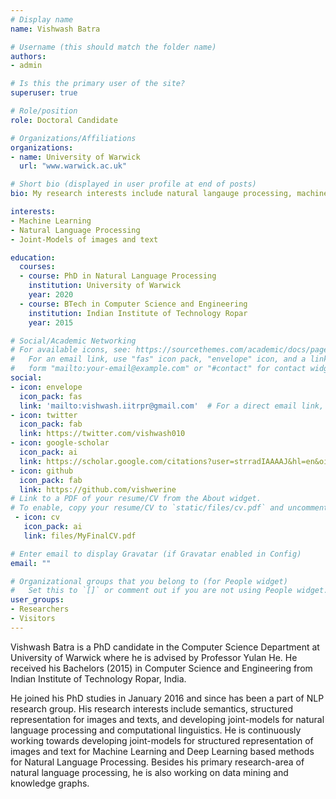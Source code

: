 ```yaml
---
# Display name
name: Vishwash Batra

# Username (this should match the folder name)
authors:
- admin

# Is this the primary user of the site?
superuser: true

# Role/position
role: Doctoral Candidate

# Organizations/Affiliations
organizations:
- name: University of Warwick
  url: "www.warwick.ac.uk"

# Short bio (displayed in user profile at end of posts)
bio: My research interests include natural langauge processing, machine learning and semantic modeling.

interests:
- Machine Learning
- Natural Language Processing
- Joint-Models of images and text

education:
  courses:
  - course: PhD in Natural Language Processing
    institution: University of Warwick
    year: 2020
  - course: BTech in Computer Science and Engineering
    institution: Indian Institute of Technology Ropar
    year: 2015

# Social/Academic Networking
# For available icons, see: https://sourcethemes.com/academic/docs/page-builder/#icons
#   For an email link, use "fas" icon pack, "envelope" icon, and a link in the
#   form "mailto:your-email@example.com" or "#contact" for contact widget.
social:
- icon: envelope
  icon_pack: fas
  link: 'mailto:vishwash.iitrpr@gmail.com'  # For a direct email link, use "mailto:test@example.org".
- icon: twitter
  icon_pack: fab
  link: https://twitter.com/vishwash010
- icon: google-scholar
  icon_pack: ai
  link: https://scholar.google.com/citations?user=strradIAAAAJ&hl=en&oi=ao
- icon: github
  icon_pack: fab
  link: https://github.com/vishwerine
# Link to a PDF of your resume/CV from the About widget.
# To enable, copy your resume/CV to `static/files/cv.pdf` and uncomment the lines below.
 - icon: cv
   icon_pack: ai
   link: files/MyFinalCV.pdf

# Enter email to display Gravatar (if Gravatar enabled in Config)
email: ""

# Organizational groups that you belong to (for People widget)
#   Set this to `[]` or comment out if you are not using People widget.
user_groups:
- Researchers
- Visitors
---
```


Vishwash Batra is a PhD candidate in the Computer Science Department at University of Warwick where he is advised by Professor Yulan He. He received his Bachelors (2015) in Computer Science and Engineering from Indian Institute of Technology Ropar, India. 

He joined his PhD studies in January 2016 and since has been a part of NLP research group. His research interests include semantics, structured representation for images and texts, and developing joint-models for natural language processing and computational linguistics. He is continuously working towards developing joint-models for structured representation of images and text for Machine Learning and Deep Learning based methods for Natural Language Processing. Besides his primary research-area of natural language processing, he is also working on data mining and knowledge graphs.
